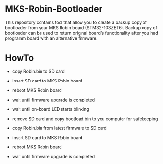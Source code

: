 # MKS-Robin-Bootloader

This repository contains tool that allow you to create a backup copy of bootloader from your MKS Robin board (STM32F103ZET6).
Backup copy of bootloader can be used to return original board's functionality after you had programm board with an alternative firmware.

# HowTo
 - copy Robin.bin to SD card
 - insert SD card to MKS Robin board
 - reboot MKS Robin board
 - wait until firmware upgrade is completed
 - wait until on-board LED starts blinking
 - remove SD card and copy bootload.bin to you computer for safekeeping

 - copy Robin.bin from latest firmware to SD card
 - insert SD card to MKS Robin board
 - reboot MKS Robin board
 - wait until firmware upgrade is completed
